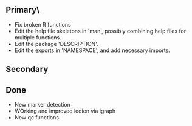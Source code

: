 ## Primary\
* Fix broken R functions
* Edit the help file skeletons in 'man', possibly combining help files
  for multiple functions.
* Edit the package 'DESCRIPTION'.
* Edit the exports in 'NAMESPACE', and add necessary imports.


## Secondary


## Done
* New marker detection
* WOrking and improved ledien via igraph
* New qc functions
